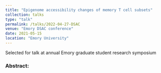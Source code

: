 ```yaml
---
title: "Epigenome accessibility changes of memory T cell subsets"
collection: talks
type: "talk"
permalink: /talks/2022-04-27-DSAC
venue: "Emory DSAC conference"
date: 2021-05-15
location: "Emory University"
---
```


Selected for talk at annual Emory graduate student research symposium

### Abstract:


